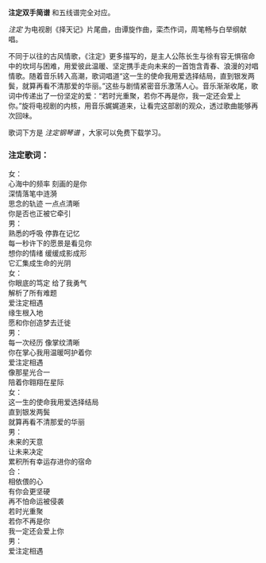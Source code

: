 

**注定双手简谱** 和五线谱完全对应。

_注定_ 为电视剧《择天记》片尾曲，由谭旋作曲，栾杰作词，周笔畅与白举纲献唱。

不同于以往的古风情歌，《注定》更多描写的，是主人公陈长生与徐有容无惧宿命中的坎坷与困难，用爱彼此温暖、坚定携手走向未来的一首饱含青春、浪漫的对唱情歌。随着音乐转入高潮，歌词唱道“这一生的使命我用爱选择结局，直到银发两鬓，就算再看不清那爱的华丽。”这些与剧情紧密音乐激荡人心。音乐渐渐收尾，歌词中传递出了一份坚定的爱：“若时光重聚，若你不再是你，我一定还会爱上你。”旋将电视剧的内核，用音乐娓娓道来，让看完这部剧的观众，透过歌曲能够再次回味。

歌词下方是 _注定钢琴谱_ ，大家可以免费下载学习。

### 注定歌词：

女：  
心海中的频率 刻画的是你  
深情落笔中涟漪  
思念的轨迹 一点点清晰  
你是否也正被它牵引  
男：  
熟悉的呼吸 停靠在记忆  
每一秒许下的愿景是看见你  
想你的情绪 缓缓成影成形  
它汇集成生命的光阴  
女：  
你眼底的笃定 给了我勇气  
解析了所有难题  
爱注定相遇  
缘生根入地  
愿和你创造梦去迁徙  
男：  
每一次经历 像掌纹清晰  
你在掌心我用温暖呵护着你  
爱注定相遇  
像那星光合一  
陪着你翱翔在星际  
女：  
这一生的使命我用爱选择结局  
直到银发两鬓  
就算再看不清那爱的华丽  
男：  
未来的天意  
让未来决定  
累积所有幸运存进你的宿命  
合：  
相依偎的心  
有你会更坚硬  
再不怕命运被侵袭  
若时光重聚  
若你不再是你  
我一定还会爱上你  
男：  
爱注定相遇

